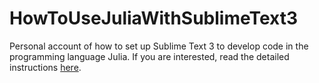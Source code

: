 # HowToUseJuliaWithSublimeText3

Personal account of how to set up Sublime Text 3 to develop code in
the programming language Julia. If you are interested, read the detailed instructions [here](How-to-use-Julia-with-Sublime-Text-3.md).

